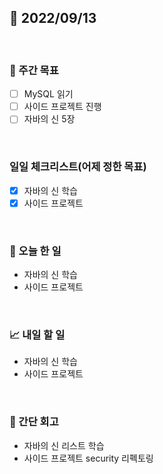 ## 📅 2022/09/13

<br/>

### 🏹 주간 목표

- [ ] MySQL 읽기
- [ ] 사이드 프로젝트 진행
- [ ] 자바의 신 5장

<br/>

### 일일 체크리스트(어제 정한 목표)

- [x] 자바의 신 학습
- [x] 사이드 프로젝트

<br/>

### 💯 오늘 한 일

- 자바의 신 학습
- 사이드 프로젝트

<br/>

### 📈 내일 할 일

- 자바의 신 학습
- 사이드 프로젝트

<br/>

### 🧐 간단 회고

- 자바의 신 리스트 학습
- 사이드 프로젝트 security 리펙토링